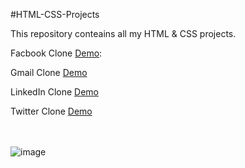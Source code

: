#HTML-CSS-Projects

This repository conteains all my HTML & CSS projects.

Facbook Clone [Demo](https://atharvamahamuni.github.io/HTML-CSS-Projects/Facebook%20Clone/index.html):

Gmail Clone [Demo](https://atharvamahamuni.github.io/HTML-CSS-Projects/Gmail%20Clone/index.html)

LinkedIn Clone [Demo](https://atharvamahamuni.github.io/HTML-CSS-Projects/LinkedIn%20Clone/index.html)

Twitter Clone [Demo](https://atharvamahamuni.github.io/HTML-CSS-Projects/Twitter%20Clone/index.html)

 </br></br>
![image](https://github.com/AtharvaMahamuni/HTML-CSS-Projects/blob/master/certificate.png)
